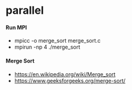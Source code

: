 # parallel

#### Run MPI
- mpicc -o merge_sort merge_sort.c
- mpirun -np 4 ./merge_sort

#### Merge Sort
- https://en.wikipedia.org/wiki/Merge_sort
- https://www.geeksforgeeks.org/merge-sort/
